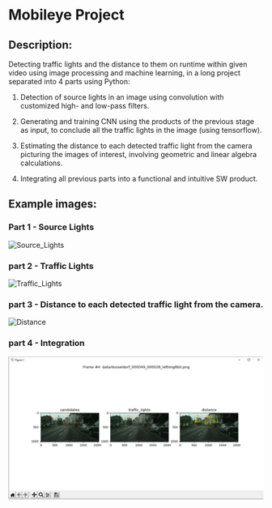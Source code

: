 # Mobileye Project

## Description:
Detecting traffic lights and the distance to them on runtime within given video using image processing and machine learning, in a long project separated into 4 parts using Python:

1. Detection of source lights in an image using convolution with customized high- and low-pass filters.

2. Generating and training CNN using the products of the previous stage as input, to conclude all the traffic lights in the image (using tensorflow).

3. Estimating the distance to each detected traffic light from the camera picturing the images of interest, involving geometric and linear algebra calculations.

4. Integrating all previous parts into a functional and intuitive SW product.

## Example images:
### Part 1 - Source Lights
![Source_Lights](/examples/part_1.JPG)

### part 2 - Traffic Lights
![Traffic_Lights](/examples/part_2.JPG)

### part 3 - Distance to each detected traffic light from the camera.
![Distance](/examples/part_3.JPG)

### part 4 - Integration
![Integration](/examples/part_4.JPG)

